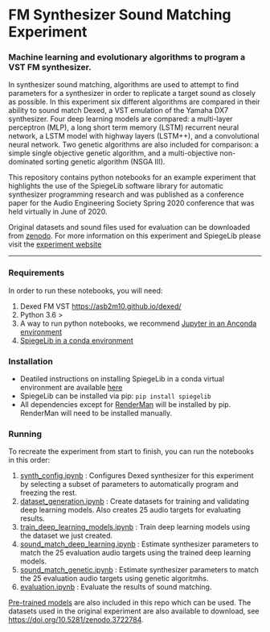 # FM Synthesizer Sound Matching Experiment

### Machine learning and evolutionary algorithms to program a VST FM synthesizer.

In synthesizer sound matching, algorithms are used to attempt to find parameters for a synthesizer in order to replicate a target sound as closely as possible. In this experiment six different algorithms are compared in their ability to sound match Dexed, a VST emulation of the Yamaha DX7 synthesizer. Four deep learning models are compared: a multi-layer perceptron (MLP), a long short term memory (LSTM) recurrent neural network, a LSTM model with highway layers (LSTM++), and a convolutional neural network. Two genetic algorithms are also included for comparison: a simple single objective genetic algorithm, and a multi-objective non-dominated sorting genetic algorithm (NSGA III). 

This repository contains python notebooks for an example experiment that highlights the use of the SpiegeLib software library for automatic synthesizer programming research and was published as a conference paper for the Audio Engineering Society Spring 2020 conference that was held virtually in June of 2020.

Original datasets and sound files used for evaluation can be downloaded from [zenodo](https://doi.org/10.5281/zenodo.3722784). For more information on this experiment and SpiegeLib please visit the [experiment website](https://spiegelib.github.io/spiegelib/examples/fm_sound_match.html)

---

### Requirements

In order to run these notebooks, you will need:

1. Dexed FM VST https://asb2m10.github.io/dexed/
2. Python 3.6 > 
3. A way to run python notebooks, we recommend [Jupyter in an Anconda environment](https://jupyter.readthedocs.io/en/latest/install.html)
4. [SpiegeLib in a conda environment](https://spiegelib.github.io/spiegelib/getting_started/installation.html)

### Installation

* Deatiled instructions on installing SpiegeLib in a conda virtual environment are available [here](https://spiegelib.github.io/spiegelib/getting_started/installation.html)
* SpiegeLib can be installed via pip: `pip install spiegelib`
* All dependencies except for [RenderMan](https://github.com/fedden/RenderMan) will be installed by pip. RenderMan will need to be installed manually.

### Running

To recreate the experiment from start to finish, you can run the notebooks in this order:

1. [synth_config.ipynb](../master/synth_config.ipynb) : Configures Dexed synthesizer for this experiment by selecting a subset of parameters to automatically program and freezing the rest.
2. [dataset_generation.ipynb](../master/dataset_generation.ipynb) : Create datasets for training and validating deep learning models. Also creates 25 audio targets for evaluating results.
3. [train_deep_learning_models.ipynb](../master/train_deep_learning_models.ipynb) : Train deep learning models using the dataset we just created. 
4. [sound_match_deep_learning.ipynb](../master/sound_match_deep_learning.ipynb) : Estimate synthesizer parameters to match the 25 evaluation audio targets using the trained deep learning models.
5. [sound_match_genetic.ipynb](../master/sound_match_genetic.ipynb) : Estimate synthesizer parameters to match the 25 evaluation audio targets using genetic algoritmhs.
6. [evaluation.ipynb](../master/evaluation.ipynb) : Evaluate the results of sound matching. 

[Pre-trained models](../master/saved_models) are also included in this repo which can be used. The datasets used in the original experiment are also available to download, see https://doi.org/10.5281/zenodo.3722784. 

